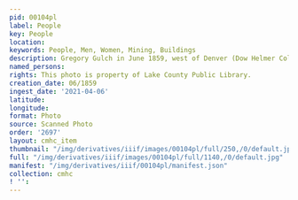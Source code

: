 ```yaml
---
pid: 00104pl
label: People
key: People
location: 
keywords: People, Men, Women, Mining, Buildings
description: Gregory Gulch in June 1859, west of Denver (Dow Helmer Collection) (drawing)
named_persons: 
rights: This photo is property of Lake County Public Library.
creation_date: 06/1859
ingest_date: '2021-04-06'
latitude: 
longitude: 
format: Photo
source: Scanned Photo
order: '2697'
layout: cmhc_item
thumbnail: "/img/derivatives/iiif/images/00104pl/full/250,/0/default.jpg"
full: "/img/derivatives/iiif/images/00104pl/full/1140,/0/default.jpg"
manifest: "/img/derivatives/iiif/00104pl/manifest.json"
collection: cmhc
! '': 
---
```

